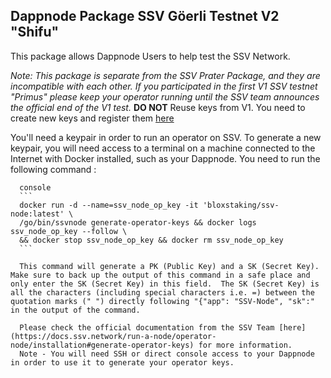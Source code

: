 ## Dappnode Package SSV Göerli Testnet V2 "Shifu"

This package allows Dappnode Users to help test the SSV Network.

_Note: This package is separate from the SSV Prater Package, and they are incompatible with each other. If you participated in the first V1 SSV testnet "Primus" please keep your operator running until the SSV team announces the official end of the V1 test._
**DO NOT** Reuse keys from V1. You need to create new keys and register them [here](https://app.ssv.network/join/operator/register)

You'll need a keypair in order to run an operator on SSV. To generate a new keypair, you will need access to a terminal on a machine connected to the Internet with Docker installed, such as your Dappnode.  You need to run the following command :
      
      console
      ```
      docker run -d --name=ssv_node_op_key -it 'bloxstaking/ssv-node:latest' \
      /go/bin/ssvnode generate-operator-keys && docker logs ssv_node_op_key --follow \
      && docker stop ssv_node_op_key && docker rm ssv_node_op_key
      ```
      
      This command will generate a PK (Public Key) and a SK (Secret Key). Make sure to back up the output of this command in a safe place and only enter the SK (Secret Key) in this field.  The SK (Secret Key) is all the characters (including special characters i.e. =) between the quotation marks (" ") directly following "{"app": "SSV-Node", "sk":"  in the output of the command.
      
      Please check the official documentation from the SSV Team [here](https://docs.ssv.network/run-a-node/operator-node/installation#generate-operator-keys) for more information. 
      Note - You will need SSH or direct console access to your Dappnode in order to use it to generate your operator keys.
